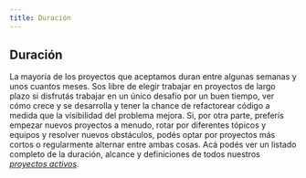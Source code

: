 ```yaml
---
title: Duración
---
```

## Duración

La mayoría de los proyectos que aceptamos duran entre algunas semanas y unos cuantos meses. Sos libre de elegir trabajar en proyectos de largo plazo si disfrutás trabajar en un único desafío por un buen tiempo, ver cómo crece y se desarrolla y tener la chance de refactorear código a medida que la visibilidad del problema mejora. Si, por otra parte, preferís empezar nuevos proyectos a menudo, rotar por diferentes tópicos y equipos y resolver nuevos obstáculos, podés optar por proyectos más cortos o regularmente alternar entre ambas cosas. Acá podés ver un listado completo de la duración, alcance y definiciones de todos nuestros *[proyectos activos](https://airtable.com/shrdXXwdf1POr7yzh/tbl4serdEgBv18iNs)*.